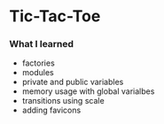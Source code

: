 # Tic-Tac-Toe

### What I learned
- factories
- modules
- private and public variables 
- memory usage with global varialbes
- transitions using scale
- adding favicons

